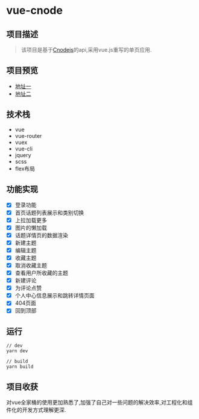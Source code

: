 # vue-cnode

## 项目描述
> 该项目是基于[Cnodejs](https://cnodejs.org)的api,采用vue.js重写的单页应用.

## 项目预览
* [地址一](https://lewis878.coding.me/cnode)
* [地址二](https://cjycc.github.io/cnode)


## 技术栈
* vue
* vue-router
* vuex
* vue-cli
* jquery
* scss
* flex布局

## 功能实现
* [x] 登录功能
* [x] 首页话题列表展示和类别切换
* [x] 上拉加载更多
* [x] 图片的懒加载
* [x] 话题详情页的数据渲染
* [x] 新建主题
* [x] 编辑主题
* [x] 收藏主题
* [x] 取消收藏主题
* [x] 查看用户所收藏的主题
* [x] 新建评论
* [x] 为评论点赞
* [x] 个人中心信息展示和跳转详情页面
* [x] 404页面
* [x] 回到顶部

## 运行
```
// dev
yarn dev

// build
yarn build
```

## 项目收获
对vue全家桶的使用更加熟悉了,加强了自己对一些问题的解决效率,对工程化和组件化的开发方式理解更深.


